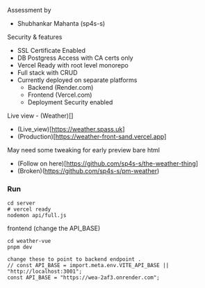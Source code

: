 Assessment by
- Shubhankar Mahanta (sp4s-s)

Security & features
- SSL Certificate Enabled
- DB Postgress Access with CA certs only
- Vercel Ready with root level monorepo
- Full stack with CRUD
- Currently deployed on separate platforms
    - Backend (Render.com)
    - Frontend (Vercel.com)
    - Deployment Security enabled


Live view - (Weather)[]
- (Live_view)[https://weather.spass.uk]
- (Production)[https://weather-front-sand.vercel.app]


May need some tweaking for early preview bare html
- (Follow on here)[https://github.com/sp4s-s/the-weather-thing]
- (Broken)(https://github.com/sp4s-s/pm-weather)


### Run
```shell
cd server
# vercel ready
nodemon api/full.js
```
frontend (change the API_BASE) 
```
cd weather-vue
pnpm dev
```

```
change these to point to backend endpoint .
// const API_BASE = import.meta.env.VITE_API_BASE || "http://localhost:3001";
const API_BASE = "https://wea-2af3.onrender.com";
```
